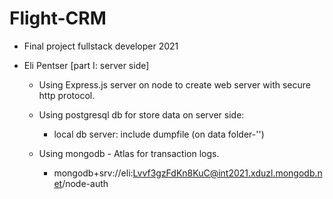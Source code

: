 # Flight-CRM
- Final project fullstack developer 2021

- Eli Pentser [part I: server side]
  - Using Express.js server on node to create web server with secure http protocol.
  - Using postgresql db for store data on server side:
    - local db server: include dumpfile (on data folder-'')

  - Using mongodb - Atlas for transaction logs.
    - mongodb+srv://eli:Lvvf3gzFdKn8KuC@int2021.xduzl.mongodb.net/node-auth


